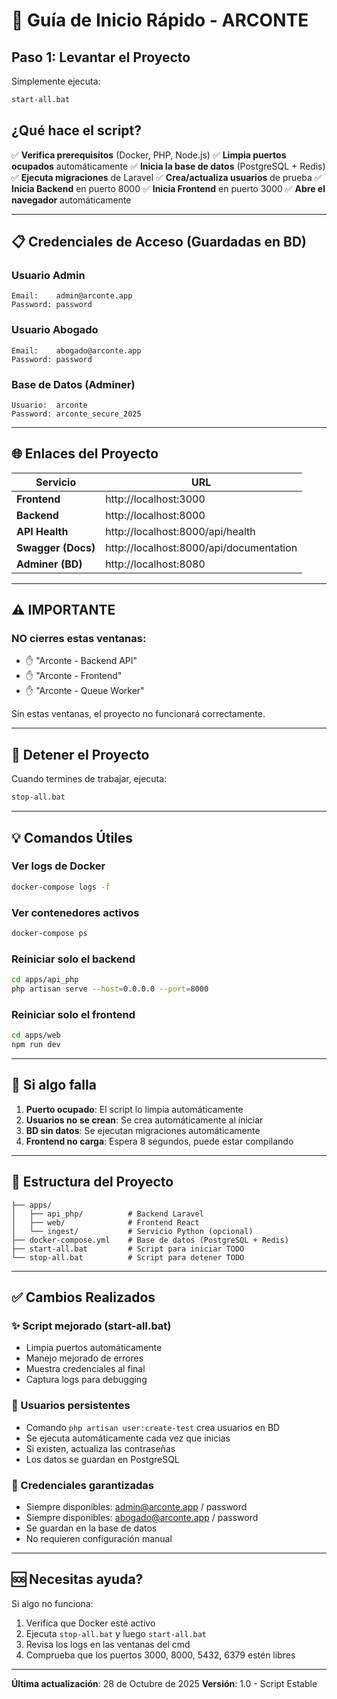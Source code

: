 # 🚀 Guía de Inicio Rápido - ARCONTE

## Paso 1: Levantar el Proyecto

Simplemente ejecuta:

```bash
start-all.bat
```

## ¿Qué hace el script?

✅ **Verifica prerequisitos** (Docker, PHP, Node.js)
✅ **Limpia puertos ocupados** automáticamente
✅ **Inicia la base de datos** (PostgreSQL + Redis)
✅ **Ejecuta migraciones** de Laravel
✅ **Crea/actualiza usuarios** de prueba
✅ **Inicia Backend** en puerto 8000
✅ **Inicia Frontend** en puerto 3000
✅ **Abre el navegador** automáticamente

---

## 📋 Credenciales de Acceso (Guardadas en BD)

### Usuario Admin
```
Email:    admin@arconte.app
Password: password
```

### Usuario Abogado
```
Email:    abogado@arconte.app
Password: password
```

### Base de Datos (Adminer)
```
Usuario:  arconte
Password: arconte_secure_2025
```

---

## 🌐 Enlaces del Proyecto

| Servicio | URL |
|----------|-----|
| **Frontend** | http://localhost:3000 |
| **Backend** | http://localhost:8000 |
| **API Health** | http://localhost:8000/api/health |
| **Swagger (Docs)** | http://localhost:8000/api/documentation |
| **Adminer (BD)** | http://localhost:8080 |

---

## ⚠️ IMPORTANTE

### NO cierres estas ventanas:
- ✋ "Arconte - Backend API"
- ✋ "Arconte - Frontend"
- ✋ "Arconte - Queue Worker"

Sin estas ventanas, el proyecto no funcionará correctamente.

---

## 🛑 Detener el Proyecto

Cuando termines de trabajar, ejecuta:

```bash
stop-all.bat
```

---

## 💡 Comandos Útiles

### Ver logs de Docker
```bash
docker-compose logs -f
```

### Ver contenedores activos
```bash
docker-compose ps
```

### Reiniciar solo el backend
```bash
cd apps/api_php
php artisan serve --host=0.0.0.0 --port=8000
```

### Reiniciar solo el frontend
```bash
cd apps/web
npm run dev
```

---

## 🔄 Si algo falla

1. **Puerto ocupado**: El script lo limpia automáticamente
2. **Usuarios no se crean**: Se crea automáticamente al iniciar
3. **BD sin datos**: Se ejecutan migraciones automáticamente
4. **Frontend no carga**: Espera 8 segundos, puede estar compilando

---

## 📂 Estructura del Proyecto

```
├── apps/
│   ├── api_php/          # Backend Laravel
│   ├── web/              # Frontend React
│   └── ingest/           # Servicio Python (opcional)
├── docker-compose.yml    # Base de datos (PostgreSQL + Redis)
├── start-all.bat         # Script para iniciar TODO
└── stop-all.bat          # Script para detener TODO
```

---

## ✅ Cambios Realizados

### ✨ Script mejorado (start-all.bat)
- Limpia puertos automáticamente
- Manejo mejorado de errores
- Muestra credenciales al final
- Captura logs para debugging

### 🔐 Usuarios persistentes
- Comando `php artisan user:create-test` crea usuarios en BD
- Se ejecuta automáticamente cada vez que inicias
- Si existen, actualiza las contraseñas
- Los datos se guardan en PostgreSQL

### 🎯 Credenciales garantizadas
- Siempre disponibles: admin@arconte.app / password
- Siempre disponibles: abogado@arconte.app / password
- Se guardan en la base de datos
- No requieren configuración manual

---

## 🆘 Necesitas ayuda?

Si algo no funciona:

1. Verifica que Docker esté activo
2. Ejecuta `stop-all.bat` y luego `start-all.bat`
3. Revisa los logs en las ventanas del cmd
4. Comprueba que los puertos 3000, 8000, 5432, 6379 estén libres

---

**Última actualización**: 28 de Octubre de 2025
**Versión**: 1.0 - Script Estable
